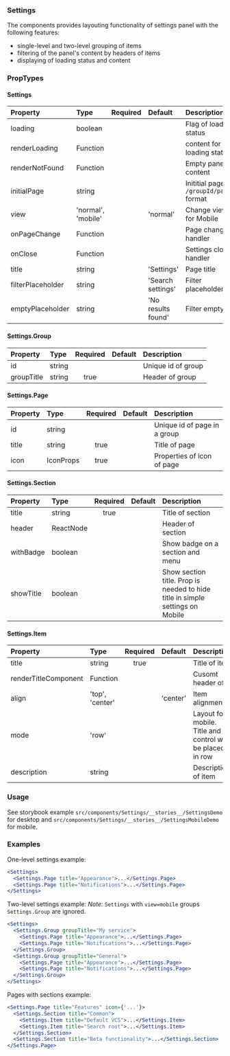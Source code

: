 ### Settings

The components provides layouting functionality of settings panel with the following features:

- single-level and two-level grouping of items
- filtering of the panel's content by headers of items
- displaying of loading status and content

### PropTypes

#### Settings

| Property          | Type               | Required | Default            | Description                                |
| :---------------- | :----------------- | :------: | :----------------- | :----------------------------------------- |
| loading           | boolean            |          |                    | Flag of loading status                     |
| renderLoading     | Function           |          |                    | content for loading status                 |
| renderNotFound    | Function           |          |                    | Empty panel content                        |
| initialPage       | string             |          |                    | Inititial page in `/groupId/pageId` format |
| view              | 'normal', 'mobile' |          | 'normal'           | Change view for Mobile                     |
| onPageChange      | Function           |          |                    | Page change handler                        |
| onClose           | Function           |          |                    | Settings close handler                     |
| title             | string             |          | 'Settings'         | Page title                                 |
| filterPlaceholder | string             |          | 'Search settings'  | Filter placeholder text                    |
| emptyPlaceholder  | string             |          | 'No results found' | Filter empty text                          |

#### Settings.Group

| Property   | Type   | Required | Default | Description        |
| :--------- | :----- | :------: | :------ | :----------------- |
| id         | string |          |         | Unique id of group |
| groupTitle | string |   true   |         | Header of group    |

#### Settings.Page

| Property | Type      | Required | Default | Description                  |
| :------- | :-------- | :------: | :------ | :--------------------------- |
| id       | string    |          |         | Unique id of page in a group |
| title    | string    |   true   |         | Title of page                |
| icon     | IconProps |   true   |         | Properties of icon of page   |

#### Settings.Section

| Property  | Type      | Required | Default | Description                                                                   |
| :-------- | :-------- | :------: | :------ | :---------------------------------------------------------------------------- |
| title     | string    |   true   |         | Title of section                                                              |
| header    | ReactNode |          |         | Header of section                                                             |
| withBadge | boolean   |          |         | Show badge on a section and menu                                              |
| showTitle | boolean   |          |         | Show section title. Prop is needed to hide title in simple settings on Mobile |

#### Settings.Item

| Property             | Type            | Required | Default  | Description                                                |
| :------------------- | :-------------- | :------: | :------- | :--------------------------------------------------------- |
| title                | string          |   true   |          | Title of item                                              |
| renderTitleComponent | Function        |          |          | Cusomt header of                                           |
| align                | 'top', 'center' |          | 'center' | Item alignment                                             |
| mode                 | 'row'           |          |          | Layout for mobile. Title and control will be placed in row |
| description          | string          |          |          | Description of item                                        |

### Usage

See storybook example `src/components/Settings/__stories__/SettingsDemo` for desktop and `src/components/Settings/__stories__/SettingsMobileDemo` for mobile.

### Examples

One-level settings example:

```jsx
<Settings>
  <Settings.Page title="Appearance">...</Settings.Page>
  <Settings.Page title="Notifications">...</Settings.Page>
</Settings>
```

Two-level settings example:
_Note:_ `Settings` with `view=mobile` groups `Settings.Group` are ignored.

```jsx
<Settings>
  <Settings.Group groupTitle="My service">
    <Settings.Page title="Appearance">...</Settings.Page>
    <Settings.Page title="Notifications">...</Settings.Page>
  </Settings.Group>
  <Settings.Group groupTitle="General">
    <Settings.Page title="Appearance">...</Settings.Page>
    <Settings.Page title="Notifications">...</Settings.Page>
  </Settings.Group>
</Settings>
```

Pages with sections example:

```jsx
<Settings.Page title="Features" icon={'...'}>
  <Settings.Section title="Common">
    <Settings.Item title="Default VCS">...</Settings.Item>
    <Settings.Item title="Search root">...</Settings.Item>
  </Settings.Section>
  <Settings.Section title="Beta functionality">...</Settings.Section>
</Settings.Page>
```
